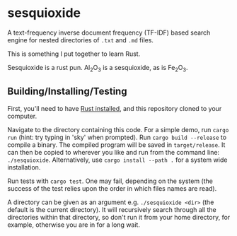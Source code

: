 # sesquioxide

A text-frequency inverse document frequency (TF-IDF) based search engine for
nested directories of `.txt` and `.md` files.

This is something I put together to learn Rust.

Sesquioxide is a rust pun. Al<sub>2</sub>O<sub>3</sub> is a sesquioxide,
as is Fe<sub>2</sub>O<sub>3</sub>.

## Building/Installing/Testing

First, you'll need to have [Rust
installed](https://www.rust-lang.org/tools/install), and this repository cloned
to your computer.

Navigate to the directory containing this code. For a simple demo, run `cargo
run` (hint: try typing in 'sky' when prompted). Run `cargo build --release` to
compile a binary. The compiled program will be saved in `target/release`. It can
then be copied to wherever you like and run from the command line:
`./sesquioxide`. Alternatively, use `cargo install --path .` for a system wide
installation.

Run tests with `cargo test`. One may fail, depending on the system (the success
of the test relies upon the order in which files names are read).

A directory can be given as an argument e.g. `./sesquioxide <dir>` (the default
is the current directory). It will recursively search through all the
directories within that directory, so don't run it from your home directory, for
example, otherwise you are in for a long wait.

